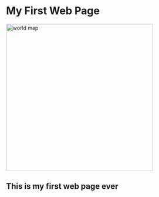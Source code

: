 <!DOCTYPE html>
<html lang="en" dir="ltr">
<head>
  <title>My Web Page</title>
  <link rel="icon" href="2.png">
  <script src="https://kit.fontawesome.com/4f2737e0bf.js" crossorigin="anonymous"></script>
    <body>
      <h1>My First Web Page</h1>
      <img src="1.jpg" alt="world map"width="400px">
      <p style = "font-family:georgia,garamond;font-size:27px;font-style:;">
         <h2>This is my first web page ever</h2>
      </p>
    </body>
</html>
